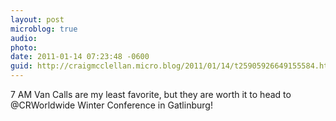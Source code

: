 ```yaml
---
layout: post
microblog: true
audio: 
photo: 
date: 2011-01-14 07:23:48 -0600
guid: http://craigmcclellan.micro.blog/2011/01/14/t25905926649155584.html
---
```

7 AM Van Calls are my least favorite, but they are worth it to head to @CRWorldwide Winter Conference in Gatlinburg!
